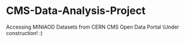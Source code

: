 # CMS-Data-Analysis-Project
Accessing MINIAOD Datasets from CERN CMS Open Data Portal
\Under construction! :)
